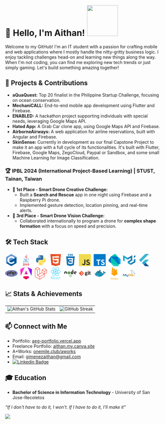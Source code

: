 # 👋 Hello, I'm Aithan! <img src="https://media.giphy.com/media/CuuSHzuc0O166MRfjt/giphy.gif" width="100" height="100" />

Welcome to my GitHub! I'm an IT student with a passion for crafting mobile and web applications where I mostly handle the nitty-gritty business logic. I enjoy tackling challenges head-on and learning new things along the way. When I'm not coding, you can find me exploring new tech trends or just simply gaming. Let's build something amazing together!

## 🚀 Projects & Contributions

- **aQuaQuest:** Top 20 finalist in the Philippine Startup Challenge, focusing on ocean conservation.
- **MechaniCALL:** End-to-end mobile app development using Flutter and Firebase.
- **ENABLED:** A hackathon project supporting individuals with special needs, leveraging Google Maps API.
- **Hatod App:** A Grab Car clone app, using Google Maps API and Firebase.
- **AirborneAirways:** A web application for airline reservations, built with Angular and Firebase.
- **SkinSense:** Currently in development as our final Capstone Project to make it an app with a full cycle of its functionalities. It's built with Flutter, Firebase, Google Maps, ZegoCloud, Paypal or Sandbox, and some small Machine Learning for Image Classification.
### 🏆 **IPBL 2024 (International Project-Based Learning) | STUST, Tainan, Taiwan**  
- **🥇 1st Place - Smart Drone Creative Challenge:**  
  - Built a **Search and Rescue** app in one night using Firebase and a Raspberry Pi drone.  
  - Implemented gesture detection, location pinning, and real-time alerts.  
- **🥉 3rd Place - Smart Drone Vision Challenge:**  
  - Collaborated internationally to program a drone for **complex shape formation** with a focus on speed and precision.  

## 🛠️ Tech Stack
<div>
  <img src="https://github.com/devicons/devicon/blob/master/icons/c/c-original.svg" title="C" alt="C" width="40" height="40"/>&nbsp;
  <img src="https://github.com/devicons/devicon/blob/master/icons/java/java-original-wordmark.svg" title="Java" alt="Java" width="40" height="40"/>&nbsp;
  <img src="https://github.com/devicons/devicon/blob/master/icons/python/python-original.svg" title="Python" alt="Python" width="40" height="40"/>&nbsp;
  <img src="https://github.com/devicons/devicon/blob/master/icons/html5/html5-original.svg" title="HTML5" alt="HTML" width="40" height="40"/>&nbsp;
  <img src="https://github.com/devicons/devicon/blob/master/icons/css3/css3-plain-wordmark.svg"  title="CSS3" alt="CSS" width="40" height="40"/>&nbsp;
  <img src="https://github.com/devicons/devicon/blob/master/icons/javascript/javascript-original.svg" title="JavaScript" alt="JavaScript" width="40" height="40"/>&nbsp;
  <img src="https://github.com/devicons/devicon/blob/master/icons/typescript/typescript-original.svg" title="TypeScript" alt="TypeScript" width="40" height="40"/>&nbsp;
  <img src="https://github.com/devicons/devicon/blob/master/icons/dart/dart-original.svg" title="Dart" alt="Dart " width="40" height="40"/>&nbsp;
  <img src="https://github.com/devicons/devicon/blob/master/icons/materialui/materialui-original.svg" title="Material UI" alt="Material UI" width="40" height="40"/>&nbsp;
  <img src="https://github.com/devicons/devicon/blob/master/icons/flutter/flutter-original.svg" title="Flutter" alt="Flutter" width="40" height="40"/>&nbsp;
  <img src="https://github.com/devicons/devicon/blob/master/icons/php/php-original.svg" title="PHP"  alt="PHP" width="40" height="40"/>&nbsp;
  <img src="https://github.com/devicons/devicon/blob/master/icons/angular/angular-original.svg" title="Angular"  alt="Angular" width="40" height="40"/>&nbsp;
  <img src="https://github.com/devicons/devicon/blob/master/icons/laravel/laravel-original.svg" title="Laravel"  alt="Laravel" width="40" height="40"/>&nbsp;
  <img src="https://github.com/devicons/devicon/blob/master/icons/react/react-original-wordmark.svg" title="React" alt="React" width="40" height="40"/>&nbsp;
  <img src="https://github.com/devicons/devicon/blob/master/icons/nodejs/nodejs-original-wordmark.svg" title="NodeJS" alt="NodeJS" width="40" height="40"/>&nbsp;
  <img src="https://github.com/devicons/devicon/blob/master/icons/git/git-original-wordmark.svg" title="Git"  alt="Git" width="40" height="40"/>&nbsp;
  <img src="https://github.com/devicons/devicon/blob/master/icons/docker/docker-original.svg" title="Docker"  alt="Docker" width="40" height="40"/>&nbsp;
  <img src="https://github.com/devicons/devicon/blob/master/icons/firebase/firebase-plain-wordmark.svg" title="Firebase" alt="Firebase" width="40" height="40"/>&nbsp;
  <img src="https://github.com/devicons/devicon/blob/master/icons/mysql/mysql-original-wordmark.svg" title="MySQL"  alt="MySQL" width="40" height="40"/>&nbsp;
</div>

## 📈 Stats & Achievements

<table>
  <tr>
    <td>
      <img src="https://github-readme-stats.vercel.app/api?username=AEG14&show_icons=true&title_color=ffffff&icon_color=79ff97&text_color=ffffff&bg_color=151515" alt="Aithan's GitHub Stats" />
    </td>
    <td>
      <img src="https://streak-stats.demolab.com/?user=AEG14&theme=dark" alt="GitHub Streak" />
    </td>
  </tr>
</table>


## 📫 Connect with Me

- Portfolio: [aeg-portfolio.vercel.app](https://aeg-portfolio.vercel.app/)
- Freelance Portfolio: [aithan.my.canva.site](https://aithan.my.canva.site/)
- A+Works: [onemile.club/aworks](https://onemile.club/aworks)
- Email: [gimenezaithan@gmail.com](mailto:gimenezaithan@gmail.com)
- [![Linkedin Badge](https://img.shields.io/badge/-LinkedIn-blue?style=flat&logo=Linkedin&logoColor=white)](https://www.linkedin.com/in/aithan-eulysse-gimenez-0113ba1a3/)

## 🎓 Education

- **Bachelor of Science in Information Technology** - University of San Jose-Recoletos

*“If I don't have to do it, I won't. If I have to do it, I'll make it”*

![](https://visitor-badge.glitch.me/badge?page_id=AEG14)
